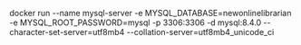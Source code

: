 docker run --name mysql-server -e MYSQL_DATABASE=newonlinelibrarian -e MYSQL_ROOT_PASSWORD=mysql -p 3306:3306 -d mysql:8.4.0 --character-set-server=utf8mb4 --collation-server=utf8mb4_unicode_ci